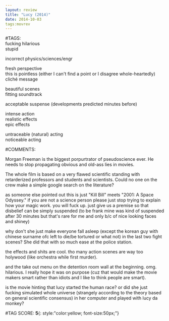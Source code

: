 ```yaml
---  
layout: review  
title: "Lucy (2014)"  
date: 2014-10-03  
tags:movrev  
---  
```

  
#TAGS:  
fucking hilarious  
stupid  
  
incorrect physics/sciences/engr  
  
fresh perspective  
this is pointless (either I can't find a point or I disagree whole-heartedly)  
cliché message  
  
beautiful scenes  
fitting soundtrack  
  
acceptable suspense (developments predicted minutes before)  
  
intense action  
realistic effects  
epic effects  
  
untraceable (natural) acting  
noticeable acting  
  
#COMMENTS:  
  
Morgan Freeman is the biggest porpurtrator of pseudoscience ever. He needs to stop propagating obvious and old-ass lies in movies.  
  
The whole film is based on a very flawed scientific standing with retarderized professors and students and scientists. Could no one on the crew make a simple google search on the literature?  
  
as someone else pointed out this is just "Kill Bill" meets "2001: A Space Odyssey." if you are not a science person please just stop trying to explain how your magic work. you will fuck up. just give us a premise so that disbelief can be simply suspended (to be frank mine was kind of suspended after 30 minutes but that's rare for me and only b/c of nice looking faces and shiney)  
  
why don't she just make everyone fall asleep (except the korean guy with chinese surname ofc left to die/be tortured or what not) in the last two fight scenes? She did that with so much ease at the police station.  
  
the effects and shits are cool. tho many action scenes are way too holywood (like orchestra while first murder).  
  
and the take out menu on the detention room wall at the beginning. omg. hilarious. I really hope it was on purpose (cuz that would make the movie makers smart rather than idiots and I like to think people are smart).  
  
is the movie hinting that lucy started the human race? or did she just fucking simulated whole universe (strangely according to the theory based on general scientific consensus) in her computer and played with lucy da monkey?  
  
  
  
  
  
#TAG SCORE: **5**{: style:"color:yellow; font-size:50px;"}  

